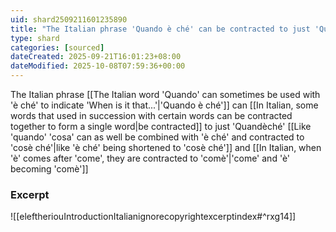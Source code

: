 ```yaml
---
uid: shard2509211601235890
title: "The Italian phrase 'Quando è ché' can be contracted to just 'Quandèché'"
type: shard
categories: [sourced]
dateCreated: 2025-09-21T16:01:23+08:00
dateModified: 2025-10-08T07:59:36+00:00
---
```

The Italian phrase [[The Italian word 'Quando' can sometimes be used with 'è ché' to indicate 'When is it that...'|'Quando è ché']] can [[In Italian, some words that used in succession with certain words can be contracted together to form a single word|be contracted]] to just 'Quandèché' [[Like 'quando' 'cosa' can as well be combined with 'è ché' and contracted to 'cosè ché'|like 'è ché' being shortened to 'cosè ché']] and [[In Italian, when 'è' comes after 'come', they are contracted to 'comè'|'come' and 'è' becoming 'comè']]

### Excerpt
![[eleftheriouIntroductionItalianignorecopyrightexcerptindex#^rxg14]]